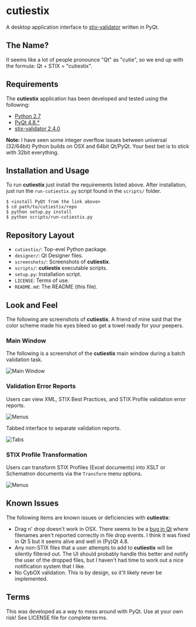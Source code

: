 # cutiestix

A desktop application interface to [stix-validator](https://pypi.python.org/pypi/stix-validator) 
written in PyQt. 

## The Name?
It seems like a lot of people pronounce "Qt" as "cutie", so we end up with the 
formula: Qt + STIX = "cutiestix".

## Requirements
The **cutiestix** application has been developed and tested using the following:

* [Python 2.7](http://www.python.org)
* [PyQt 4.8.*](https://www.riverbankcomputing.com/software/pyqt/download)
* [stix-validator 2.4.0](https://github.com/STIXProject/stix-validator)

**Note:** I have seen some integer overflow issues between universal (32/64bit)
Python builds on OSX and 64bit Qt/PyQt. Your best bet is to stick with 32bit 
everything.

## Installation and Usage
To run **cutiestix** just install the requirements listed above. After 
installation, just run the `run-cutiestix.py` script found in the `scripts/`
folder.

```
$ <install PyQt from the link above>
$ cd path/to/cutiestix/repo
$ python setup.py install
$ python scripts/run-cutiestix.py
```

## Repository Layout
* `cutiestix/`: Top-evel Python package.
* `designer/`: Qt Designer files.
* `screenshots/`: Screenshots of **cutiestix**.
* `scripts/`: **cutiestix** executable scripts.
* `setup.py`: Installation script.
* `LICENSE`: Terms of use.
* `README.md`: The README (this file).

## Look and Feel
The following are screenshots of **cutiestix**. A friend of mine said that 
the color scheme made his eyes bleed so get a towel ready for your peepers.

### Main Window
The following is a screenshot of the **cutiestix** main window during a batch
validation task.  

![Main Window](https://raw.githubusercontent.com/bworrell/cutiestix/master/screenshots/mainwindow_during.png)

### Validation Error Reports
Users can view XML, STIX Best Practices, and STIX Profile validation error reports.

![Menus](https://raw.githubusercontent.com/bworrell/cutiestix/master/screenshots/menus.png)


Tabbed interface to separate validation reports.  

![Tabs](https://raw.githubusercontent.com/bworrell/cutiestix/master/screenshots/tabs.png)

### STIX Profile Transformation
Users can transform STIX Profiles (Excel documents) into XSLT or Schematron 
documents via the `Transform` menu options.

![Menus](https://raw.githubusercontent.com/bworrell/cutiestix/master/screenshots/transform.png)

## Known Issues
The following items are known issues or deficiencies with **cutiestix**:

* Drag n' drop doesn't work in OSX. There seems to be a [bug in Qt](https://bugreports.qt.io/browse/QTBUG-40449) 
  where filenames aren't reported correctly in file drop events. I think it 
  was fixed in Qt 5 but it seems alive and well in (Py)Qt 4.8.
* Any non-STIX files that a user attempts to add to **cutiestix** will be 
  silently filtered out. The UI should probably handle this better and notify
  the user of the dropped files, but I haven't had time to work out a nice 
  notification system that I like.
* No CybOX validation. This is by design, so it'll likely never be implemented.

## Terms
This was developed as a way to mess around with PyQt. Use at your own risk! 
See LICENSE file for complete terms.
